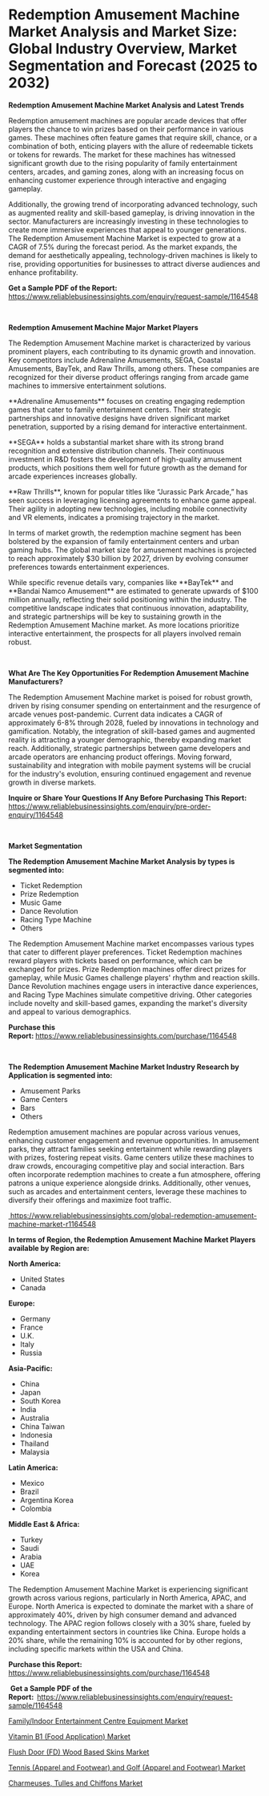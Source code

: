 <p><h1>Redemption Amusement Machine Market Analysis and Market Size: Global Industry Overview, Market Segmentation and Forecast (2025 to 2032)</h1></p><p><strong>Redemption Amusement Machine Market Analysis and Latest Trends</strong></p>
<p><p>Redemption amusement machines are popular arcade devices that offer players the chance to win prizes based on their performance in various games. These machines often feature games that require skill, chance, or a combination of both, enticing players with the allure of redeemable tickets or tokens for rewards. The market for these machines has witnessed significant growth due to the rising popularity of family entertainment centers, arcades, and gaming zones, along with an increasing focus on enhancing customer experience through interactive and engaging gameplay.</p><p>Additionally, the growing trend of incorporating advanced technology, such as augmented reality and skill-based gameplay, is driving innovation in the sector. Manufacturers are increasingly investing in these technologies to create more immersive experiences that appeal to younger generations. The Redemption Amusement Machine Market is expected to grow at a CAGR of 7.5% during the forecast period. As the market expands, the demand for aesthetically appealing, technology-driven machines is likely to rise, providing opportunities for businesses to attract diverse audiences and enhance profitability.</p></p>
<p><strong>Get a Sample PDF of the Report:&nbsp;</strong> <a href="https://www.reliablebusinessinsights.com/enquiry/request-sample/1164548?utm_campaign=115&utm_medium=2&utm_source=Github&utm_content=ia&utm_term=09022025&utm_id=redemption-amusement-machine">https://www.reliablebusinessinsights.com/enquiry/request-sample/1164548</a></p>
<p>&nbsp;</p>
<p><strong>Redemption Amusement Machine Major Market Players</strong></p>
<p><p>The Redemption Amusement Machine market is characterized by various prominent players, each contributing to its dynamic growth and innovation. Key competitors include Adrenaline Amusements, SEGA, Coastal Amusements, BayTek, and Raw Thrills, among others. These companies are recognized for their diverse product offerings ranging from arcade game machines to immersive entertainment solutions.</p><p>**Adrenaline Amusements** focuses on creating engaging redemption games that cater to family entertainment centers. Their strategic partnerships and innovative designs have driven significant market penetration, supported by a rising demand for interactive entertainment.</p><p>**SEGA** holds a substantial market share with its strong brand recognition and extensive distribution channels. Their continuous investment in R&D fosters the development of high-quality amusement products, which positions them well for future growth as the demand for arcade experiences increases globally.</p><p>**Raw Thrills**, known for popular titles like “Jurassic Park Arcade,” has seen success in leveraging licensing agreements to enhance game appeal. Their agility in adopting new technologies, including mobile connectivity and VR elements, indicates a promising trajectory in the market.</p><p>In terms of market growth, the redemption machine segment has been bolstered by the expansion of family entertainment centers and urban gaming hubs. The global market size for amusement machines is projected to reach approximately $30 billion by 2027, driven by evolving consumer preferences towards entertainment experiences.</p><p>While specific revenue details vary, companies like **BayTek** and **Bandai Namco Amusement** are estimated to generate upwards of $100 million annually, reflecting their solid positioning within the industry. The competitive landscape indicates that continuous innovation, adaptability, and strategic partnerships will be key to sustaining growth in the Redemption Amusement Machine market. As more locations prioritize interactive entertainment, the prospects for all players involved remain robust. </p></p>
<p>&nbsp;</p>
<p><strong>What Are The Key Opportunities For Redemption Amusement Machine Manufacturers?</strong></p>
<p><p>The Redemption Amusement Machine market is poised for robust growth, driven by rising consumer spending on entertainment and the resurgence of arcade venues post-pandemic. Current data indicates a CAGR of approximately 6-8% through 2028, fueled by innovations in technology and gamification. Notably, the integration of skill-based games and augmented reality is attracting a younger demographic, thereby expanding market reach. Additionally, strategic partnerships between game developers and arcade operators are enhancing product offerings. Moving forward, sustainability and integration with mobile payment systems will be crucial for the industry's evolution, ensuring continued engagement and revenue growth in diverse markets.</p></p>
<p><strong>Inquire or Share Your Questions If Any Before Purchasing This Report:</strong> <a href="https://www.reliablebusinessinsights.com/enquiry/pre-order-enquiry/1164548?utm_campaign=115&utm_medium=2&utm_source=Github&utm_content=ia&utm_term=09022025&utm_id=redemption-amusement-machine">https://www.reliablebusinessinsights.com/enquiry/pre-order-enquiry/1164548</a></p>
<p>&nbsp;</p>
<p><strong>Market Segmentation</strong></p>
<p><strong>The Redemption Amusement Machine Market Analysis by types is segmented into:</strong></p>
<p><ul><li>Ticket Redemption</li><li>Prize Redemption</li><li>Music Game</li><li>Dance Revolution</li><li>Racing Type Machine</li><li>Others</li></ul></p>
<p><p>The Redemption Amusement Machine market encompasses various types that cater to different player preferences. Ticket Redemption machines reward players with tickets based on performance, which can be exchanged for prizes. Prize Redemption machines offer direct prizes for gameplay, while Music Games challenge players' rhythm and reaction skills. Dance Revolution machines engage users in interactive dance experiences, and Racing Type Machines simulate competitive driving. Other categories include novelty and skill-based games, expanding the market's diversity and appeal to various demographics.</p></p>
<p><strong>Purchase this Report:&nbsp;</strong><a href="https://www.reliablebusinessinsights.com/purchase/1164548?utm_campaign=115&utm_medium=2&utm_source=Github&utm_content=ia&utm_term=09022025&utm_id=redemption-amusement-machine">https://www.reliablebusinessinsights.com/purchase/1164548</a></p>
<p>&nbsp;</p>
<p><strong>The Redemption Amusement Machine Market Industry Research by Application is segmented into:</strong></p>
<p><ul><li>Amusement Parks</li><li>Game Centers</li><li>Bars</li><li>Others</li></ul></p>
<p><p>Redemption amusement machines are popular across various venues, enhancing customer engagement and revenue opportunities. In amusement parks, they attract families seeking entertainment while rewarding players with prizes, fostering repeat visits. Game centers utilize these machines to draw crowds, encouraging competitive play and social interaction. Bars often incorporate redemption machines to create a fun atmosphere, offering patrons a unique experience alongside drinks. Additionally, other venues, such as arcades and entertainment centers, leverage these machines to diversify their offerings and maximize foot traffic.</p></p>
<p><a href="https://www.reliablebusinessinsights.com/global-redemption-amusement-machine-market-r1164548?utm_campaign=115&utm_medium=2&utm_source=Github&utm_content=ia&utm_term=09022025&utm_id=redemption-amusement-machine">&nbsp;https://www.reliablebusinessinsights.com/global-redemption-amusement-machine-market-r1164548</a></p>
<p><strong>In terms of Region, the Redemption Amusement Machine Market Players available by Region are:</strong></p>
<p>
    <p> <strong> North America: </strong>
        <ul>
            <li>United States</li>
            <li>Canada</li>
        </ul>
        </p> 
    <p> <strong> Europe: </strong>
        <ul>
            <li>Germany</li>
            <li>France</li>
            <li>U.K.</li>
            <li>Italy</li>
            <li>Russia</li>
        </ul>
        </p> 
    <p> <strong> Asia-Pacific: </strong>
        <ul>
            <li>China</li>
            <li>Japan</li>
            <li>South Korea</li>
            <li>India</li>
            <li>Australia</li>
            <li>China Taiwan</li>
            <li>Indonesia</li>
            <li>Thailand</li>
            <li>Malaysia</li>
        </ul>
        </p> 
    <p> <strong> Latin America: </strong>
        <ul>
            <li>Mexico</li>
            <li>Brazil</li>
            <li>Argentina Korea</li>
            <li>Colombia</li>
        </ul>
        </p> 
    <p> <strong> Middle East & Africa: </strong>
        <ul>
            <li>Turkey</li>
            <li>Saudi</li>
            <li>Arabia</li>
            <li>UAE</li>
            <li>Korea</li>
        </ul>
    </p>
    </p>
<p><p>The Redemption Amusement Machine Market is experiencing significant growth across various regions, particularly in North America, APAC, and Europe. North America is expected to dominate the market with a share of approximately 40%, driven by high consumer demand and advanced technology. The APAC region follows closely with a 30% share, fueled by expanding entertainment sectors in countries like China. Europe holds a 20% share, while the remaining 10% is accounted for by other regions, including specific markets within the USA and China.</p></p>
<p><strong>Purchase this Report: </strong><a href="https://www.reliablebusinessinsights.com/purchase/1164548?utm_campaign=115&utm_medium=2&utm_source=Github&utm_content=ia&utm_term=09022025&utm_id=redemption-amusement-machine">https://www.reliablebusinessinsights.com/purchase/1164548</a></p>
<p>&nbsp;<strong>Get a Sample PDF of the Report:&nbsp;&nbsp;</strong><a href="https://www.reliablebusinessinsights.com/enquiry/request-sample/1164548?utm_campaign=115&utm_medium=2&utm_source=Github&utm_content=ia&utm_term=09022025&utm_id=redemption-amusement-machine">https://www.reliablebusinessinsights.com/enquiry/request-sample/1164548</a></p>
<p><strong></strong></p>
<p><p><a href="https://github.com/salodipura00/Market-Research-Report-List-1/blob/main/familyindoor-entertainment-centre-equipment-market.md?utm_campaign=115&utm_medium=2&utm_source=Github&utm_content=ia&utm_term=09022025&utm_id=redemption-amusement-machine">Family/Indoor Entertainment Centre Equipment Market</a></p><p><a href="https://github.com/supicweg/Market-Research-Report-List-1/blob/main/vitamin-b1-food-application-market.md?utm_campaign=115&utm_medium=2&utm_source=Github&utm_content=ia&utm_term=09022025&utm_id=redemption-amusement-machine">Vitamin B1 (Food Application) Market</a></p><p><a href="https://github.com/saeiddaemo/Market-Research-Report-List-1/blob/main/flush-door-fd-wood-based-skins-market.md?utm_campaign=115&utm_medium=2&utm_source=Github&utm_content=ia&utm_term=09022025&utm_id=redemption-amusement-machine">Flush Door (FD) Wood Based Skins Market</a></p><p><a href="https://github.com/viipposahko25/Market-Research-Report-List-1/blob/main/tennis-apparel-and-footwear-and-golf-apparel-and-footwear-market.md?utm_campaign=115&utm_medium=2&utm_source=Github&utm_content=ia&utm_term=09022025&utm_id=redemption-amusement-machine">Tennis (Apparel and Footwear) and Golf (Apparel and Footwear) Market</a></p><p><a href="https://github.com/howdlecirone/Market-Research-Report-List-1/blob/main/charmeuses-tulles-and-chiffons-market.md?utm_campaign=115&utm_medium=2&utm_source=Github&utm_content=ia&utm_term=09022025&utm_id=redemption-amusement-machine">Charmeuses, Tulles and Chiffons Market</a></p></p>